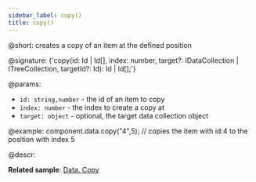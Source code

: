```yaml
---
sidebar_label: copy()
title: copy()
---          
```


@short: creates a copy of an item at the defined position

@signature: {'copy(id: Id | Id[], index: number, target?: IDataCollection | ITreeCollection, targetId?: Id): Id | Id[];'}

@params:
- `id: string,number` - the id of an item to copy
- `index: number` - the index to create a copy at
- `target: object` - optional, the target data collection object

@example:
component.data.copy("4",5); // copies the item with id:4 to the position with index 5

@descr:

**Related sample**: [Data. Copy](https://snippet.dhtmlx.com/9rws8r05)